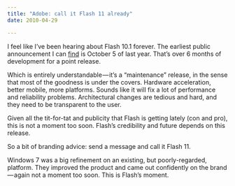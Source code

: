 ```yaml
---
title: "Adobe: call it Flash 11 already"
date: 2010-04-29

---
```


I feel like I’ve been hearing about Flash 10.1 forever. The earliest public announcement I can [find](http://gizmodo.com/5374115/flash-101-full-flash-for-everyone-but-iphone-actually-playable-hd-vids) is October 5 of last year. That’s over 6 months of development for a point release.

Which is entirely understandable — it’s a “maintenance” release, in the sense that most of the goodness is under the covers. Hardware acceleration, better mobile, more platforms. Sounds like it will fix a lot of performance and reliability problems. Architectural changes are tedious and hard, and they need to be transparent to the user.

Given all the tit-for-tat and publicity that Flash is getting lately (con and pro), this is not a moment too soon. Flash’s credibility and future depends on this release.

So a bit of branding advice: send a message and call it Flash 11.

Windows 7 was a big refinement on an existing, but poorly-regarded, platform. They improved the product and came out confidently on the brand — again not a moment too soon. This is Flash’s moment.
